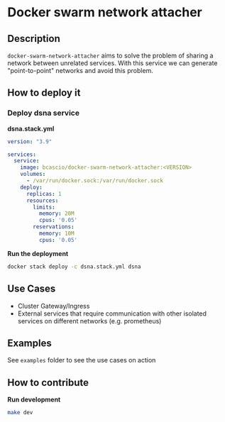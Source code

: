 # Docker swarm network attacher

## Description

`docker-swarm-network-attacher` aims to solve the problem of sharing a network between unrelated services. 
With this service we can generate "point-to-point" networks and avoid this problem.

## How to deploy it

### Deploy dsna service

**dsna.stack.yml**

```yaml
version: "3.9"

services:
  service:
    image: bcascio/docker-swarm-network-attacher:<VERSION>
    volumes:
      - /var/run/docker.sock:/var/run/docker.sock
    deploy:
      replicas: 1
      resources:
        limits:
          memory: 20M
          cpus: '0.05'
        reservations:
          memory: 10M
          cpus: '0.05'
```

**Run the deployment**

```sh
docker stack deploy -c dsna.stack.yml dsna
```

## Use Cases

- Cluster Gateway/Ingress
- External services that require communication with other isolated services on different networks (e.g. prometheus)

## Examples

See `examples` folder to see the use cases on action

## How to contribute

**Run development**

```sh
make dev
```